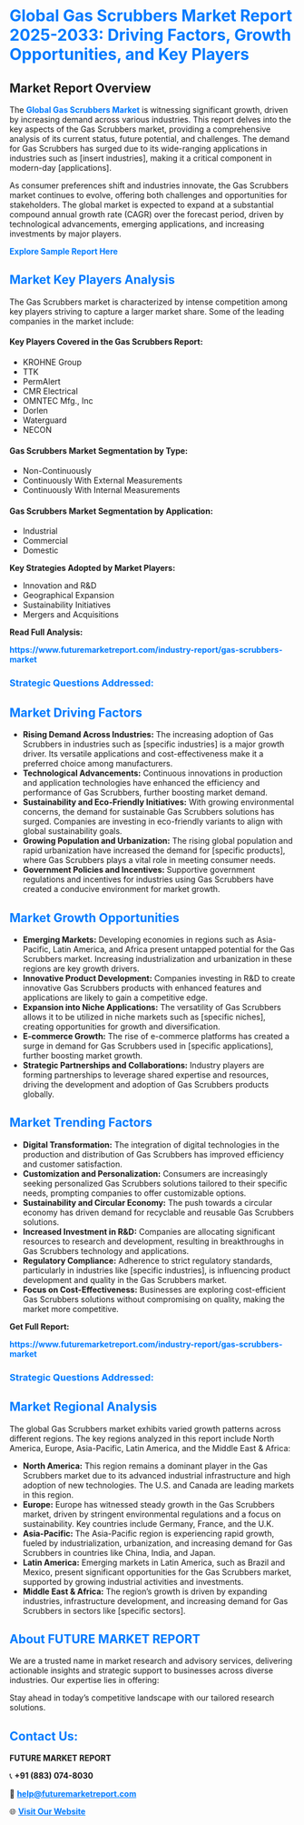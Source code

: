 <h1 style="color: #007BFF;">Global Gas Scrubbers Market Report 2025-2033: Driving Factors, Growth Opportunities, and Key Players</h1>

<section id="overview">
<h2>Market Report Overview</h2>
<p>The <a href="https://www.futuremarketreport.com/industry-report/gas-scrubbers-market" style="color: #007BFF; text-decoration: none;"><strong>Global Gas Scrubbers Market</strong></a> is witnessing significant growth, driven by increasing demand across various industries. This report delves into the key aspects of the Gas Scrubbers market, providing a comprehensive analysis of its current status, future potential, and challenges. The demand for Gas Scrubbers has surged due to its wide-ranging applications in industries such as [insert industries], making it a critical component in modern-day [applications].</p>
<p>As consumer preferences shift and industries innovate, the Gas Scrubbers market continues to evolve, offering both challenges and opportunities for stakeholders. The global market is expected to expand at a substantial compound annual growth rate (CAGR) over the forecast period, driven by technological advancements, emerging applications, and increasing investments by major players.</p>
</section>

<section id="overview">
<p><a href="https://www.futuremarketreport.com/request-sample/reportId=33206" style="color: #007BFF; text-decoration: none;"><strong>Explore Sample Report Here</strong></a></p>
</section>

<section id="key-players">
<h2 style="color: #007BFF;">Market Key Players Analysis</h2>
<p>The Gas Scrubbers market is characterized by intense competition among key players striving to capture a larger market share. Some of the leading companies in the market include:</p>
<h4>Key Players Covered in the Gas Scrubbers Report:</h4>
<ul><li>KROHNE Group</li><li>TTK</li><li>PermAlert</li><li>CMR Electrical</li><li>OMNTEC Mfg., Inc</li><li>Dorlen</li><li>Waterguard</li><li>NECON</li></ul>
<h4>Gas Scrubbers Market Segmentation by Type:</h4>
<ul><li>Non-Continuously</li><li>Continuously With External Measurements</li><li>Continuously With Internal Measurements</li></ul>

<h4>Gas Scrubbers Market Segmentation by Application:</h4>
<ul><li>Industrial</li><li>Commercial</li><li>Domestic</li></ul>
<p><strong>Key Strategies Adopted by Market Players:</strong></p>
<ul>
<li>Innovation and R&D</li>
<li>Geographical Expansion</li>
<li>Sustainability Initiatives</li>
<li>Mergers and Acquisitions</li>
</ul>
</section>

<section>
<p><strong>Read Full Analysis: </strong></p><a href="https://www.futuremarketreport.com/industry-report/gas-scrubbers-market" style="color: #007BFF; text-decoration: none;"><strong>https://www.futuremarketreport.com/industry-report/gas-scrubbers-market</strong></a>
<h3 style="color: #007BFF;">Strategic Questions Addressed:</h3>
</section>

<section id="driving-factors">
<h2 style="color: #007BFF;">Market Driving Factors</h2>
<ul>
<li><strong>Rising Demand Across Industries:</strong> The increasing adoption of Gas Scrubbers in industries such as [specific industries] is a major growth driver. Its versatile applications and cost-effectiveness make it a preferred choice among manufacturers.</li>
<li><strong>Technological Advancements:</strong> Continuous innovations in production and application technologies have enhanced the efficiency and performance of Gas Scrubbers, further boosting market demand.</li>
<li><strong>Sustainability and Eco-Friendly Initiatives:</strong> With growing environmental concerns, the demand for sustainable Gas Scrubbers solutions has surged. Companies are investing in eco-friendly variants to align with global sustainability goals.</li>
<li><strong>Growing Population and Urbanization:</strong> The rising global population and rapid urbanization have increased the demand for [specific products], where Gas Scrubbers plays a vital role in meeting consumer needs.</li>
<li><strong>Government Policies and Incentives:</strong> Supportive government regulations and incentives for industries using Gas Scrubbers have created a conducive environment for market growth.</li>
</ul>
</section>

<section id="growth-opportunities">
<h2 style="color: #007BFF;">Market Growth Opportunities</h2>
<ul>
<li><strong>Emerging Markets:</strong> Developing economies in regions such as Asia-Pacific, Latin America, and Africa present untapped potential for the Gas Scrubbers market. Increasing industrialization and urbanization in these regions are key growth drivers.</li>
<li><strong>Innovative Product Development:</strong> Companies investing in R&D to create innovative Gas Scrubbers products with enhanced features and applications are likely to gain a competitive edge.</li>
<li><strong>Expansion into Niche Applications:</strong> The versatility of Gas Scrubbers allows it to be utilized in niche markets such as [specific niches], creating opportunities for growth and diversification.</li>
<li><strong>E-commerce Growth:</strong> The rise of e-commerce platforms has created a surge in demand for Gas Scrubbers used in [specific applications], further boosting market growth.</li>
<li><strong>Strategic Partnerships and Collaborations:</strong> Industry players are forming partnerships to leverage shared expertise and resources, driving the development and adoption of Gas Scrubbers products globally.</li>
</ul>
</section>

<section id="trending-factors">
<h2 style="color: #007BFF;">Market Trending Factors</h2>
<ul>
<li><strong>Digital Transformation:</strong> The integration of digital technologies in the production and distribution of Gas Scrubbers has improved efficiency and customer satisfaction.</li>
<li><strong>Customization and Personalization:</strong> Consumers are increasingly seeking personalized Gas Scrubbers solutions tailored to their specific needs, prompting companies to offer customizable options.</li>
<li><strong>Sustainability and Circular Economy:</strong> The push towards a circular economy has driven demand for recyclable and reusable Gas Scrubbers solutions.</li>
<li><strong>Increased Investment in R&D:</strong> Companies are allocating significant resources to research and development, resulting in breakthroughs in Gas Scrubbers technology and applications.</li>
<li><strong>Regulatory Compliance:</strong> Adherence to strict regulatory standards, particularly in industries like [specific industries], is influencing product development and quality in the Gas Scrubbers market.</li>
<li><strong>Focus on Cost-Effectiveness:</strong> Businesses are exploring cost-efficient Gas Scrubbers solutions without compromising on quality, making the market more competitive.</li>
</ul>
</section>

<section>
<p><strong>Get Full Report: </strong></p><a href="https://www.futuremarketreport.com/industry-report/gas-scrubbers-market" style="color: #007BFF; text-decoration: none;"><strong>https://www.futuremarketreport.com/industry-report/gas-scrubbers-market</strong></a>
<h3 style="color: #007BFF;">Strategic Questions Addressed:</h3>
</section>


<section id="regional-analysis">
<h2 style="color: #007BFF;">Market Regional Analysis</h2>
<p>The global Gas Scrubbers market exhibits varied growth patterns across different regions. The key regions analyzed in this report include North America, Europe, Asia-Pacific, Latin America, and the Middle East & Africa:</p>
<ul>
<li><strong>North America:</strong> This region remains a dominant player in the Gas Scrubbers market due to its advanced industrial infrastructure and high adoption of new technologies. The U.S. and Canada are leading markets in this region.</li>
<li><strong>Europe:</strong> Europe has witnessed steady growth in the Gas Scrubbers market, driven by stringent environmental regulations and a focus on sustainability. Key countries include Germany, France, and the U.K.</li>
<li><strong>Asia-Pacific:</strong> The Asia-Pacific region is experiencing rapid growth, fueled by industrialization, urbanization, and increasing demand for Gas Scrubbers in countries like China, India, and Japan.</li>
<li><strong>Latin America:</strong> Emerging markets in Latin America, such as Brazil and Mexico, present significant opportunities for the Gas Scrubbers market, supported by growing industrial activities and investments.</li>
<li><strong>Middle East & Africa:</strong> The region’s growth is driven by expanding industries, infrastructure development, and increasing demand for Gas Scrubbers in sectors like [specific sectors].</li>
</ul>
</section>

<footer>
<h2 style="color: #007BFF;">About FUTURE MARKET REPORT</h2>
<p>We are a trusted name in market research and advisory services, delivering actionable insights and strategic support to businesses across diverse industries. Our expertise lies in offering:</p>

<p>Stay ahead in today’s competitive landscape with our tailored research solutions.</p>

<h2 style="color: #007BFF;">Contact Us:</h2>
<p><strong>FUTURE MARKET REPORT</strong></p>
<p>📞 <strong>+91 (883) 074-8030</strong></p>
<p>📧 <strong><a href="mailto:help@futuremarketreport.com" style="color: #007BFF;">help@futuremarketreport.com</a></strong></p>
<p>🌐 <strong><a href="https://www.futuremarketreport.com/" style="color: #007BFF;">Visit Our Website</a></strong></p>
</footer>